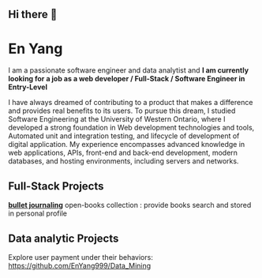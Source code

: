 ## Hi there 👋

<!--
**EnYang999/EnYang999** is a ✨ _special_ ✨ repository because its `README.md` (this file) appears on your GitHub profile.

Here are some ideas to get you started:

- 🔭 I’m currently working on ...
- 🌱 I’m currently learning ...
- 👯 I’m looking to collaborate on ...
- 🤔 I’m looking for help with ...
- 💬 Ask me about ...
- 📫 How to reach me: ...
- 😄 Pronouns: ...
- ⚡ Fun fact: ...
-->
# En Yang


 
I am a passionate software engineer and data analytist and **I am currently looking for a job as a web developer / Full-Stack / Software Engineer in Entry-Level** 

I have always dreamed of contributing to a product that makes a difference and provides real benefits to its users. To pursue this dream, I studied Software Engineering at the University of Western Ontario, where I developed a strong foundation in Web development technologies and tools, Automated unit and integration testing, and lifecycle of development of digital application. My experience encompasses advanced knowledge in web applications, APIs, front-end and back-end development, modern databases, and hosting environments, including servers and networks. 

## Full-Stack Projects
 [**bullet journaling**](www.enbujo.com) 
 open-books collection : provide books search and stored in personal profile

## Data analytic Projects
Explore user payment under their behaviors: https://github.com/EnYang999/Data_Mining

